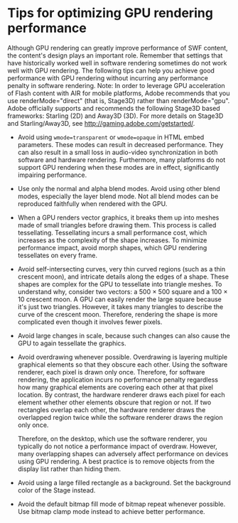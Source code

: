 # Tips for optimizing GPU rendering performance

Although GPU rendering can greatly improve performance of SWF content, the
content's design plays an important role. Remember that settings that have
historically worked well in software rendering sometimes do not work well with
GPU rendering. The following tips can help you achieve good performance with GPU
rendering without incurring any performance penalty in software rendering. Note:
In order to leverage GPU acceleration of Flash content with AIR for mobile
platforms, Adobe recommends that you use renderMode="direct" (that is, Stage3D)
rather than renderMode="gpu". Adobe officially supports and recommends the
following Stage3D based frameworks: Starling (2D) and Away3D (3D). For more
details on Stage3D and Starling/Away3D, see
<http://gaming.adobe.com/getstarted/>.

- Avoid using `wmode=transparent` or `wmode=opaque` in HTML embed parameters.
  These modes can result in decreased performance. They can also result in a
  small loss in audio-video synchronization in both software and hardware
  rendering. Furthermore, many platforms do not support GPU rendering when these
  modes are in effect, significantly impairing performance.

- Use only the normal and alpha blend modes. Avoid using other blend modes,
  especially the layer blend mode. Not all blend modes can be reproduced
  faithfully when rendered with the GPU.

- When a GPU renders vector graphics, it breaks them up into meshes made of
  small triangles before drawing them. This process is called tessellating.
  Tessellating incurs a small performance cost, which increases as the
  complexity of the shape increases. To minimize performance impact, avoid morph
  shapes, which GPU rendering tessellates on every frame.

- Avoid self-intersecting curves, very thin curved regions (such as a thin
  crescent moon), and intricate details along the edges of a shape. These shapes
  are complex for the GPU to tessellate into triangle meshes. To understand why,
  consider two vectors: a 500 × 500 square and a 100 × 10 crescent moon. A GPU
  can easily render the large square because it's just two triangles. However,
  it takes many triangles to describe the curve of the crescent moon. Therefore,
  rendering the shape is more complicated even though it involves fewer pixels.

- Avoid large changes in scale, because such changes can also cause the GPU to
  again tessellate the graphics.

- Avoid overdrawing whenever possible. Overdrawing is layering multiple
  graphical elements so that they obscure each other. Using the software
  renderer, each pixel is drawn only once. Therefore, for software rendering,
  the application incurs no performance penalty regardless how many graphical
  elements are covering each other at that pixel location. By contrast, the
  hardware renderer draws each pixel for each element whether other elements
  obscure that region or not. If two rectangles overlap each other, the hardware
  renderer draws the overlapped region twice while the software renderer draws
  the region only once.

  Therefore, on the desktop, which use the software renderer, you typically do
  not notice a performance impact of overdraw. However, many overlapping shapes
  can adversely affect performance on devices using GPU rendering. A best
  practice is to remove objects from the display list rather than hiding them.

- Avoid using a large filled rectangle as a background. Set the background color
  of the Stage instead.

- Avoid the default bitmap fill mode of bitmap repeat whenever possible. Use
  bitmap clamp mode instead to achieve better performance.
